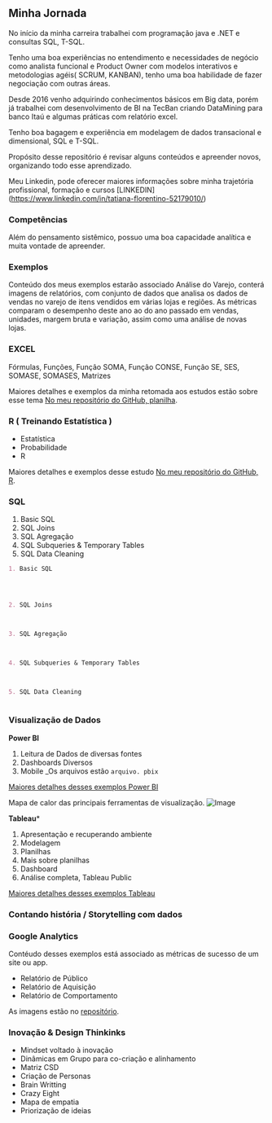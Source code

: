 ## Minha Jornada

No início da minha carreira trabalhei com programação java e .NET e consultas SQL, T-SQL.

Tenho uma boa experiências no entendimento e necessidades de negócio como analista funcional e Product Owner com modelos interativos e metodologias agéis( SCRUM, KANBAN), tenho uma boa habilidade de fazer negociação com outras áreas.

Desde 2016 venho adquirindo conhecimentos básicos em Big data, porém já trabalhei com desenvolvimento de BI na TecBan criando DataMining para banco Itaú e algumas práticas com relatório excel.

Tenho boa bagagem e experiência em modelagem de dados transacional e dimensional, SQL e T-SQL.

Propósito desse repositório é revisar alguns conteúdos e apreender novos, organizando todo esse aprendizado.

Meu Linkedin, pode oferecer maiores informações sobre minha trajetória profissional, formação e cursos
[LINKEDIN] (https://www.linkedin.com/in/tatiana-florentino-52179010/)

### Competências
Além do pensamento sistêmico, possuo uma boa capacidade analítica e muita vontade de apreender.

### Exemplos
Conteúdo dos meus exemplos estarão associado Análise do Varejo, conterá imagens de relatórios, com conjunto de dados que analisa os dados de vendas no varejo de itens vendidos em várias lojas e regiões. As métricas comparam o desempenho deste ano ao do ano passado em vendas, unidades, margem bruta e variação, assim como uma análise de novas lojas.

### EXCEL

Fórmulas, Funções, Função SOMA, Função CONSE, Função SE, SES, SOMASE, SOMASES, Matrizes

Maiores detalhes e exemplos da minha retomada aos estudos estão sobre esse tema [No meu repositório do GitHub, planilha](https://github.com/TatianaFlorentino/Dados/).

### R ( Treinando Estatística ) 

- Estatística 
- Probabilidade
- R

Maiores detalhes e exemplos desse estudo [No meu repositório do GitHub, R](https://github.com/TatianaFlorentino/Dados/).

### SQL
1. Basic SQL 
2. SQL Joins 
3. SQL Agregação 
4. SQL Subqueries & Temporary Tables 
5. SQL Data Cleaning 

```markdown
1. Basic SQL




2. SQL Joins 



3. SQL Agregação 



4. SQL Subqueries & Temporary Tables 



5. SQL Data Cleaning 
 


```

### Visualização de Dados

**Power BI**

1. Leitura de Dados de diversas fontes 
2. Dashboards Diversos
3. Mobile
_Os arquivos estão `arquivo. pbix`

[Maiores detalhes desses exemplos Power BI](https://github.com/TatianaFlorentino/Dados/) 

Mapa de calor das principais ferramentas de visualização.
![Image](https://github.com/TatianaFlorentino/Dados/)
 

**Tableau***
1. Apresentação e recuperando ambiente
2. Modelagem
3. Planilhas
4. Mais sobre planilhas
5. Dashboard
5. Análise completa, Tableau Public

[Maiores detalhes desses exemplos Tableau](https://github.com/TatianaFlorentino/Dados/)

### Contando história / Storytelling com dados



### Google Analytics 
Contéudo desses exemplos está associado as métricas de sucesso de um site ou app.

- Relatório de Público
- Relatório de Aquisição
- Relatório de Comportamento

As imagens estão no [repositório](https://github.com/TatianaFlorentino/Dados/).
    

### Inovação & Design Thinkinks 

- Mindset voltado à inovação
- Dinâmicas em Grupo para co-criação e alinhamento
- Matriz CSD
- Criação de Personas
- Brain Writting
- Crazy Eight
- Mapa de empatia
- Priorização de ideias

